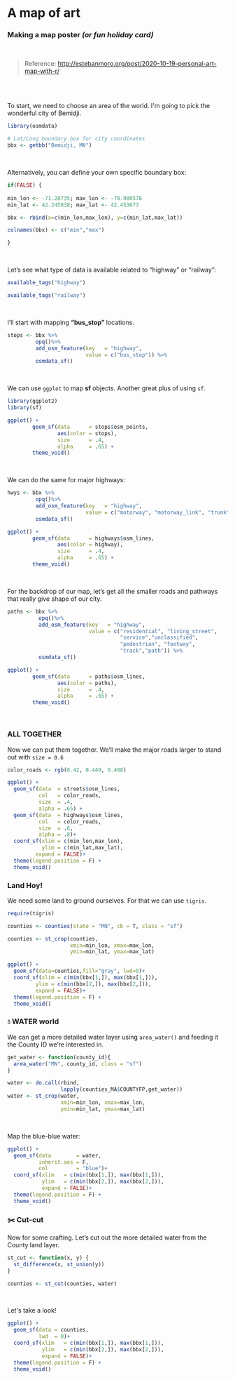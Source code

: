 # A map of art

### Making a map poster *(or fun holiday card)*


<br>

> Reference:
> <http://estebanmoro.org/post/2020-10-19-personal-art-map-with-r/>

<br>
<br>

To start, we need to choose an area of the world. I'm going to pick the wonderful city of Bemidji.
``` r
library(osmdata)

# Lat/Long boundary box for city coordinates
bbx <- getbb("Bemidji, MN")
```

<br>

Alternatively, you can define your own specific boundary box:

``` r
if(FALSE) {
  
min_lon <- -71.28735; max_lon <- -70.900578
min_lat <- 42.245838; max_lat <- 42.453673

bbx <- rbind(x=c(min_lon,max_lon), y=c(min_lat,max_lat))

colnames(bbx) <- c("min","max")

}
```

<br>

Let’s see what type of data is available related to “highway” or
“railway”:

``` r
available_tags("highway")

available_tags("railway")
```

<br>

I’ll start with mapping **“bus\_stop”** locations.

``` r
stops <- bbx %>%
         opq()%>%
         add_osm_feature(key   = "highway", 
                         value = c("bus_stop")) %>%
         osmdata_sf()
```

<br>

We can use `ggplot` to map **sf** objects. Another great plus of using
`sf`.

``` r
library(ggplot2)
library(sf)

ggplot() +
        geom_sf(data      = stops$osm_points,
                aes(color = stops),
                size      = .4,
                alpha     = .65) +
        theme_void()
```

<br>

We can do the same for major highways:

``` r
hwys <- bbx %>%
         opq()%>%
         add_osm_feature(key   = "highway", 
                         value = c("motorway", "motorway_link", "trunk", "primary")) %>%
         osmdata_sf()

ggplot() +
        geom_sf(data      = highways$osm_lines,
                aes(color = highway),
                size      = .4,
                alpha     = .65) +
        theme_void()
```

<br>

For the backdrop of our map, let’s get all the smaller roads and
pathways that really give shape of our city.

``` r
paths <- bbx %>%
          opq()%>%
          add_osm_feature(key   = "highway", 
                          value = c("residential", "living_street",
                                    "service","unclassified",
                                    "pedestrian", "footway",
                                    "track","path")) %>%
          osmdata_sf()

ggplot() +
        geom_sf(data      = paths$osm_lines,
                aes(color = paths),
                size      = .4,
                alpha     = .65) +
        theme_void()
```

<br>

### ALL TOGETHER

Now we can put them together. We’ll make the major roads larger to stand
out with `size = 0.6`

``` r
color_roads <- rgb(0.42, 0.449, 0.488)

ggplot() +
  geom_sf(data  = streets$osm_lines,
          col   = color_roads,
          size  = .4,
          alpha = .65) +
  geom_sf(data  = highways$osm_lines,
          col   = color_roads,
          size  = .6,
          alpha = .8)+
  coord_sf(xlim = c(min_lon,max_lon),
           ylim = c(min_lat,max_lat),
         expand = FALSE)+
  theme(legend.position = F) + 
  theme_void()
```

### Land Hoy\!

We need some land to ground ourselves. For that we can use `tigris`.

``` r
require(tigris)

counties <- counties(state = "MN", cb = T, class = "sf")

counties <- st_crop(counties,
                    xmin=min_lon, xmax=max_lon,
                    ymin=min_lat, ymax=max_lat)

ggplot() + 
  geom_sf(data=counties,fill="gray", lwd=0)+
  coord_sf(xlim = c(min(bbx[1,]), max(bbx[1,])), 
         ylim = c(min(bbx[2,]), max(bbx[2,])),
         expand = FALSE)+
  theme(legend.position = F) +
  theme_void()
```

### :droplet: WATER world

We can get a more detailed water layer using `area_water()` and feeding
it the County ID we’re interested in.

``` r
get_water <- function(county_id){
  area_water("MN", county_id, class = "sf")
}

water <- do.call(rbind, 
                 lapply(counties_MA$COUNTYFP,get_water))
water <- st_crop(water,
                 xmin=min_lon, xmax=max_lon,
                 ymin=min_lat, ymax=max_lat)
```

<br>

Map the blue-blue water:

``` r
ggplot() + 
  geom_sf(data        = water,
          inherit.aes = F,
          col         = "blue")+
  coord_sf(xlim   = c(min(bbx[1,]), max(bbx[1,])), 
           ylim   = c(min(bbx[2,]), max(bbx[2,])),
           expand = FALSE)+
  theme(legend.position = F) + 
  theme_void()
```

### :scissors: Cut-cut

Now for some crafting. Let’s cut out the more detailed water from the
County land layer.

``` r
st_cut <- function(x, y) {
  st_difference(x, st_union(y))
}

counties <- st_cut(counties, water)
```

<br>

Let's take a look!

``` r
ggplot() + 
  geom_sf(data = counties,
          lwd  = 0)+
  coord_sf(xlim   = c(min(bbx[1,]), max(bbx[1,])), 
           ylim   = c(min(bbx[2,]), max(bbx[2,])),
           expand = FALSE)+
  theme(legend.position = F) + 
  theme_void()
```
